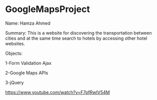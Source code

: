 # GoogleMapsProject


Name: Hamza Ahmed


Summary: This is a website for discovering the 
transportation between cities and at the same time 
search to hotels by accessing other hotel websites.


Objects: 

1-Form Validation Ajax 

2-Google Maps APIs 

3-jQuery


https://www.youtube.com/watch?v=F7pfRwIV54M 

